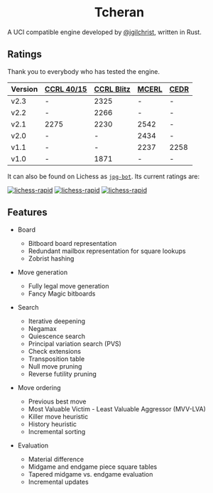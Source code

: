 # <div align="center">Tcheran</div>

A UCI compatible engine developed by [@jgilchrist](https://github.com/jgilchrist), written in Rust.

## Ratings

Thank you to everybody who has tested the engine.

| Version | [CCRL 40/15][ccrl-ltc] | [CCRL Blitz][ccrl-blitz] | [MCERL][mcerl] | [CEDR][cedr] |
| ------- | ---------------------- | -------------------------|----------------|--------------|
| v2.3    | -                      | 2325                     | -              | -            |
| v2.2    | -                      | 2266                     | -              | -            |
| v2.1    | 2275                   | 2230                     | 2542           | -            |
| v2.0    | -                      | -                        | 2434           | -            |
| v1.1    | -                      | -                        | 2237           | 2258         |
| v1.0    | -                      | 1871                     | -              | -            |

[ccrl-ltc]: https://computerchess.org.uk/ccrl/4040/
[ccrl-blitz]: https://computerchess.org.uk/ccrl/404/
[mcerl]: https://www.chessengeria.eu/mcerl
[cedr]: https://chessengines.blogspot.com/p/rating-jcer.html

It can also be found on Lichess as [`jpg-bot`](https://lichess.org/@/jpg-bot). Its current ratings are:

[![lichess-rapid](https://lichess-shield.vercel.app/api?username=jpg-bot&format=bullet)](https://lichess.org/@/jpg-bot/perf/bullet)
[![lichess-rapid](https://lichess-shield.vercel.app/api?username=jpg-bot&format=blitz)](https://lichess.org/@/jpg-bot/perf/blitz)
[![lichess-rapid](https://lichess-shield.vercel.app/api?username=jpg-bot&format=rapid)](https://lichess.org/@/jpg-bot/perf/rapid)

## Features

* Board
    * Bitboard board representation
    * Redundant mailbox representation for square lookups
    * Zobrist hashing

* Move generation
    * Fully legal move generation
    * Fancy Magic bitboards

* Search
    * Iterative deepening
    * Negamax
    * Quiescence search
    * Principal variation search (PVS)
    * Check extensions
    * Transposition table
    * Null move pruning
    * Reverse futility pruning

* Move ordering
    * Previous best move
    * Most Valuable Victim - Least Valuable Aggressor (MVV-LVA)
    * Killer move heuristic
    * History heuristic
    * Incremental sorting

* Evaluation
    * Material difference
    * Midgame and endgame piece square tables
    * Tapered midgame vs. endgame evaluation
    * Incremental updates
